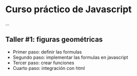 # Curso práctico de Javascript

...

## Taller #1: figuras geométricas

- Primer paso: definir las formulas
- Segundo paso: implementar las formulas en javascript
- Tercer paso: crear funciones
- Cuarto paso: integración con html
